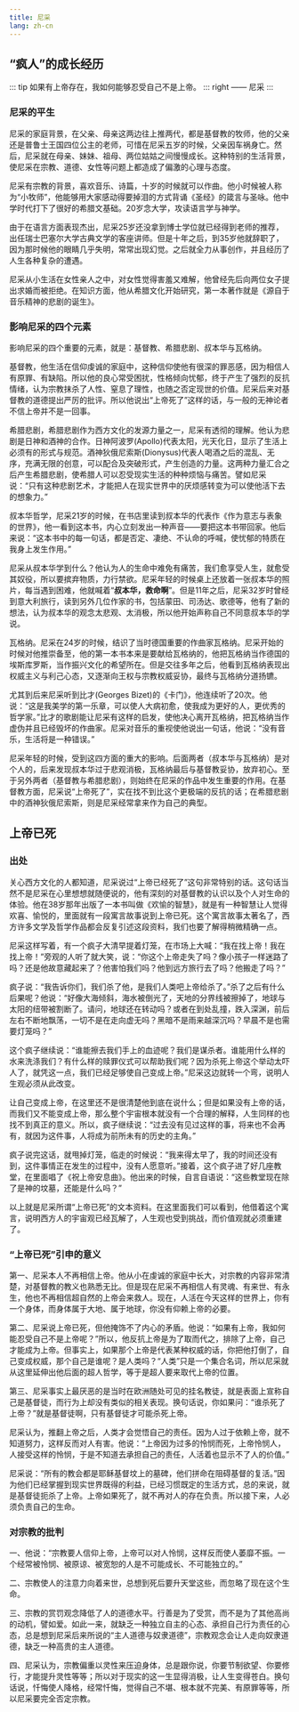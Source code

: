 ```yaml
---
title: 尼采
lang: zh-cn
---
```


## “疯人”的成长经历

::: tip
如果有上帝存在，我如何能够忍受自己不是上帝。
::: right
—— 尼采
:::

### 尼采的平生

尼采的家庭背景，在父亲、母亲这两边往上推两代，都是基督教的牧师，他的父亲还是普鲁士王国四位公主的老师，可惜在尼采五岁的时候，父亲因车祸身亡。然后，尼采就在母亲、妹妹、祖母、两位姑姑之间慢慢成长。这种特别的生活背景，使尼采在宗教、道德、女性等问题上都造成了偏激的心理与态度。

尼采有宗教的背景，喜欢音乐、诗篇，十岁的时候就可以作曲。他小时候被人称为“小牧师”，他能够用大家感动得要掉泪的方式背诵《圣经》的箴言与圣咏。他中学时代打下了很好的希腊文基础。20岁念大学，攻读语言学与神学。

由于在语言方面表现杰出，尼采25岁还没拿到博士学位就已经得到老师的推荐，出任瑞士巴塞尔大学古典文学的客座讲师。但是十年之后，到35岁他就辞职了，因为那时候他的眼睛几乎失明，常常出现幻觉。之后就全力从事创作，并且经历了人生各种复杂的遭遇。

尼采从小生活在女性亲人之中，对女性觉得害羞又难解，他曾经先后向两位女子提出求婚而被拒绝。在知识方面，他从希腊文化开始研究，第一本著作就是《源自于音乐精神的悲剧的诞生》。

### 影响尼采的四个元素

影响尼采的四个重要的元素，就是：基督教、希腊悲剧、叔本华与瓦格纳。

基督教，他生活在信仰虔诚的家庭中，这种信仰使他有很深的罪恶感，因为相信人有原罪、有缺陷。所以他的良心常受困扰，性格倾向忧郁，终于产生了强烈的反抗情绪，认为宗教抹杀了人性、窒息了理性，也随之否定现世的价值。尼采后来对基督教的道德提出严厉的批评。所以他说出“上帝死了”这样的话，与一般的无神论者不信上帝并不是一回事。

希腊悲剧，希腊悲剧作为西方文化的发源力量之一，尼采有透彻的理解。他认为悲剧是日神和酒神的合作。日神阿波罗(Apollo)代表太阳，光天化日，显示了生活上必须有的形式与规范。酒神狄俄尼索斯(Dionysus)代表人喝酒之后的混乱、无序，充满无限的创意，可以配合及突破形式，产生创造的力量。这两种力量汇合之后产生希腊悲剧，使希腊人可以忍受现实生活的种种烦恼与痛苦。譬如尼采说：“只有这种悲剧艺术，才能把人在现实世界中的厌烦感转变为可以使他活下去的想象力。”

叔本华哲学，尼采21岁的时候，在书店里读到叔本华的代表作《作为意志与表象的世界》，他一看到这本书，内心立刻发出一种声音——要把这本书带回家。他后来说：“这本书中的每一句话，都是否定、凄绝、不认命的呼喊，使忧郁的特质在我身上发生作用。”

尼采从叔本华学到什么？他认为人的生命中难免有痛苦，我们愈享受人生，就愈受其奴役，所以要摈弃物质，力行禁欲。尼采年轻的时候桌上还放着一张叔本华的照片，每当遇到困难，他就喊着“**叔本华，救命啊**”。但是11年之后，尼采32岁时曾经到意大利旅行，读到另外几位作家的书，包括蒙田、司汤达、歌德等，他有了新的想法，认为叔本华的观念太悲观、太消极，所以他开始声称自己不同意叔本华的学说。

瓦格纳。尼采在24岁的时候，结识了当时德国重要的作曲家瓦格纳。尼采开始的时候对他推崇备至，他的第一本书本来是要献给瓦格纳的，他把瓦格纳当作德国的埃斯库罗斯，当作振兴文化的希望所在。但是交往多年之后，他看到瓦格纳表现出权威主义与利己心态，又逐渐向王权与宗教权威妥协，最终与瓦格纳分道扬镳。

尤其到后来尼采听到比才(Georges Bizet)的《卡门》，他连续听了20次。他说：“这是我美学的第一乐章，可以使人大病初愈，使我成为更好的人，更优秀的哲学家。”比才的歌剧能让尼采有这样的启发，使他决心离开瓦格纳，把瓦格纳当作虚伪并且已经毁坏的作曲家。尼采对音乐的重视使他说出一句话，他说：“没有音乐，生活将是一种错误。”

尼采年轻的时候，受到这四方面的重大的影响。后面两者（叔本华与瓦格纳）是对个人的，后来发现叔本华过于悲观消极，瓦格纳最后与基督教妥协，放弃初心。至于另外两者（基督教与希腊悲剧），则始终在尼采的作品中发生重要的作用。在基督教方面，尼采说“上帝死了”，实在找不到比这个更极端的反抗的话；在希腊悲剧中的酒神狄俄尼索斯，则是尼采经常拿来作为自己的典型。


## 上帝已死

### 出处

关心西方文化的人都知道，尼采说过“上帝已经死了”这句非常特别的话。这句话当然不是尼采在心里想想就随便说的，他有深刻的对基督教的认识以及个人对生命的体验。他在38岁那年出版了一本书叫做《欢愉的智慧》，就是有一种智慧让人觉得欢喜、愉悦的，里面就有一段寓言故事说到上帝已死。这个寓言故事太著名了，西方许多文学及哲学作品都会反复引述这段资料，我们也要了解得稍微精确一点。

尼采这样写着，有一个疯子大清早提着灯笼，在市场上大喊：“我在找上帝！我在找上帝！”旁观的人听了就大笑，说：“你这个上帝走失了吗？像小孩子一样迷路了吗？还是他故意藏起来了？他害怕我们吗？他到远方旅行去了吗？他搬走了吗？”

疯子说：“我告诉你们，我们杀了他，是我们人类吧上帝给杀了。”杀了之后有什么后果呢？他说：“好像大海倾斜，海水被倒光了，天地的分界线被擦掉了，地球与太阳的纽带被割断了。请问，地球还在转动吗？或者在到处乱撞，跌入深渊，前后左右不断地飘荡，一切不是在走向虚无吗？黑暗不是雨来越深沉吗？早晨不是也需要灯笼吗？”

这个疯子继续说：“谁能擦去我们手上的血迹呢？我们是谋杀者。谁能用什么样的水来洗涤我们？有什么样的赎罪仪式可以帮助我们呢？因为杀死上帝这个举动太吓人了，就凭这一点，我们已经足够使自己变成上帝。”尼采这边就转一个弯，说明人生观必须从此改变。

让自己变成上帝，在这里还不是很清楚他到底在说什么；但是如果没有上帝的话，而我们又不能变成上帝，那么整个宇宙根本就没有一个合理的解释，人生同样的也找不到真正的意义。所以，疯子继续说：“过去没有见过这样的事，将来也不会再有，就因为这件事，人将成为前所未有的历史的主角。”

疯子说完这话，就甩掉灯笼，临走的时候说：“我来得太早了，我的时间还没有到，这件事情正在发生的过程中，没有人愿意听。”接着，这个疯子进了好几座教堂，在里面唱了《祝上帝安息曲》。他出来的时候，自言自语说：“这些教堂现在除了是神的坟墓，还能是什么吗？”

以上就是尼采所谓“上帝已死”的文本资料。在这里面我们可以看到，他借着这个寓言，说明西方人的宇宙观已经瓦解了，人生观也受到挑战，而价值观就必须重建了。

### “上帝已死”引申的意义

第一、尼采本人不再相信上帝。他从小在虔诚的家庭中长大，对宗教的内容非常清楚，对基督教的教义也熟悉无比。但是现在尼采不再相信人有灵魂、有来世、有永生，他也不再相信超自然的上帝会来救人。现在，人活在今天这样的世界上，你有一个身体，而身体属于大地、属于地球，你没有仰赖上帝的必要。

第二、尼采说上帝已死，但他掩饰不了内心的矛盾。他说：“如果有上帝，我如何能忍受自己不是上帝呢？”所以，他反抗上帝是为了取而代之，排除了上帝，自己才能成为上帝。但事实上，如果那个上帝是代表某种权威的话，你把他打倒了，自己变成权威，那个自己是谁呢？是人类吗？“人类”只是一个集合名词，所以尼采就从这里延伸出他后面的超人哲学，等于是超人要来取代上帝的位置。

第三、尼采事实上最厌恶的是当时在欧洲随处可见的挂名教徒，就是表面上宣称自己是基督徒，而行为上却没有类似的相关表现。换句话说，你如果问：“谁杀死了上帝？”就是基督徒啊，只有基督徒才可能杀死上帝。

尼采认为，推翻上帝之后，人类才会觉悟自己的责任。因为人过于依赖上帝，就不知道努力，这样反而对人有害。他说：“上帝因为过多的怜悯而死，上帝怜悯人，人接受这样的怜悯，于是不知道去承担自己的责任，人活着也显示不了人的价值。”

尼采说：“所有的教会都是耶稣基督坟上的墓碑，他们拼命在阻碍基督的复活。”因为他们已经掌握到现实世界既得的利益，已经习惯既定的生活方式，总的来说，就是基督徒扼杀了上帝。上帝如果死了，就不再对人的存在负责。所以接下来，人必须负责自己的生命。

### 对宗教的批判

一、他说：“宗教要人信仰上帝，上帝可以对人怜悯，这样反而使人萎靡不振。一个经常被怜悯、被原谅、被宽恕的人是不可能成长、不可能独立的。”

二、宗教使人的注意力向着来世，总想到死后要升天堂这些，而忽略了现在这个生命。

三、宗教的赏罚观念降低了人的道德水平。行善是为了受赏，而不是为了其他高尚的动机，譬如爱。如此一来，就缺乏一种独立自主的心态、承担自己行为责任的心态，总是想到尼采后来所说的“主人道德与奴隶道德”，宗教观念会让人走向奴隶道德，缺乏一种高贵的主人道德。

四、尼采认为，宗教偏重以灵性来压迫身体，总是跟你说，你要节制欲望、你要修行，才能提升灵性等等；所以对于现实的这一生显得消极，让人生变得苍白。换句话说，忏悔使人降格，经常忏悔，觉得自己不堪、根本就不完美、有原罪等等，所以尼采要完全否定宗教。
